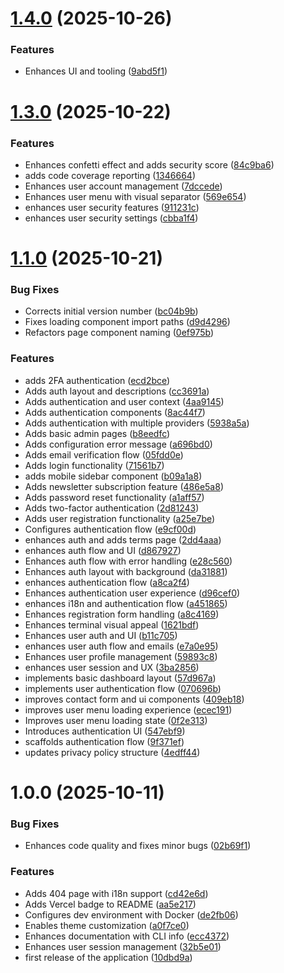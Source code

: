 # [1.4.0](https://github.com/nitrokit/nitrokit-nextjs/compare/v1.3.0...v1.4.0) (2025-10-26)


### Features

* Enhances UI and tooling ([9abd5f1](https://github.com/nitrokit/nitrokit-nextjs/commit/9abd5f15f14e383b9345a93feed1fe61df3b66de))

# [1.3.0](https://github.com/nitrokit/nitrokit-nextjs/compare/v1.1.0...v1.3.0) (2025-10-22)

### Features

- Enhances confetti effect and adds security score ([84c9ba6](https://github.com/nitrokit/nitrokit-nextjs/commit/84c9ba644dec27114381fbb644a9d00225f09823))
- adds code coverage reporting ([1346664](https://github.com/nitrokit/nitrokit-nextjs/commit/13466645d5739c3288bf00b15929ff0a95c58301))
- Enhances user account management ([7dccede](https://github.com/nitrokit/nitrokit-nextjs/commit/7dccede615e88b1d0042a622dbdae05139f6ac46))
- Enhances user menu with visual separator ([569e654](https://github.com/nitrokit/nitrokit-nextjs/commit/569e6547b72f7f339ed9b35ad229229a308a2e38))
- enhances user security features ([911231c](https://github.com/nitrokit/nitrokit-nextjs/commit/911231c8502e93fff25aa5230600c92500a1311b))
- enhances user security settings ([cbba1f4](https://github.com/nitrokit/nitrokit-nextjs/commit/cbba1f4695967ea2f46eb692b237fd1e36283273))

# [1.1.0](https://github.com/nitrokit/nitrokit-nextjs/compare/v1.0.0...v1.1.0) (2025-10-21)

### Bug Fixes

- Corrects initial version number ([bc04b9b](https://github.com/nitrokit/nitrokit-nextjs/commit/bc04b9bef77621907ae180d0c9bea3464d767771))
- Fixes loading component import paths ([d9d4296](https://github.com/nitrokit/nitrokit-nextjs/commit/d9d429650ab2c11fc30329bfd4225a86ad05a6a2))
- Refactors page component naming ([0ef975b](https://github.com/nitrokit/nitrokit-nextjs/commit/0ef975b5c9ebe9bae1d77d9b2f82ca50f876516f))

### Features

- adds 2FA authentication ([ecd2bce](https://github.com/nitrokit/nitrokit-nextjs/commit/ecd2bce9bec7c95f6244605a89ec3a883668d494))
- Adds auth layout and descriptions ([cc3691a](https://github.com/nitrokit/nitrokit-nextjs/commit/cc3691ae90ecf15b544fb1441e29189d2edce7ea))
- Adds authentication and user context ([4aa9145](https://github.com/nitrokit/nitrokit-nextjs/commit/4aa9145f1ca248c78925b9a8a0c59d50196cf04f))
- Adds authentication components ([8ac44f7](https://github.com/nitrokit/nitrokit-nextjs/commit/8ac44f7901f2b2b7ded1be0f65a3a341eb5d003e))
- Adds authentication with multiple providers ([5938a5a](https://github.com/nitrokit/nitrokit-nextjs/commit/5938a5aeedee80a304e62e38bbb099e90833603e))
- Adds basic admin pages ([b8eedfc](https://github.com/nitrokit/nitrokit-nextjs/commit/b8eedfc363f537622f33349d4f1ff76bf1bba179))
- Adds configuration error message ([a696bd0](https://github.com/nitrokit/nitrokit-nextjs/commit/a696bd0ef88be7543a34a1dfe36a2b46700b32ed))
- Adds email verification flow ([05fdd0e](https://github.com/nitrokit/nitrokit-nextjs/commit/05fdd0e8d25cfcc06eed16fdcc6a964127305888))
- Adds login functionality ([71561b7](https://github.com/nitrokit/nitrokit-nextjs/commit/71561b73222fc426c5b24f475eac97a1f7715908))
- adds mobile sidebar component ([b09a1a8](https://github.com/nitrokit/nitrokit-nextjs/commit/b09a1a80969b9ca6d954e3c76abe0c7186228742))
- Adds newsletter subscription feature ([486e5a8](https://github.com/nitrokit/nitrokit-nextjs/commit/486e5a8705da955ed5db26de62124d4f1a85ad12))
- Adds password reset functionality ([a1aff57](https://github.com/nitrokit/nitrokit-nextjs/commit/a1aff57586c0ee0c70797bdbcb1d48b3a2713d25))
- Adds two-factor authentication ([2d81243](https://github.com/nitrokit/nitrokit-nextjs/commit/2d81243c63cdc1ca664372b5b63ee43aa79e3328))
- Adds user registration functionality ([a25e7be](https://github.com/nitrokit/nitrokit-nextjs/commit/a25e7be9c23631aa61bc5c1c3fe2b4e425b8bb6e))
- Configures authentication flow ([e9cf00d](https://github.com/nitrokit/nitrokit-nextjs/commit/e9cf00d3bbcc53a765ddd0e98595547cfab2fe03))
- enhances auth and adds terms page ([2dd4aaa](https://github.com/nitrokit/nitrokit-nextjs/commit/2dd4aaa79fd5d28a928ce3b32e55358b6a13eb19))
- enhances auth flow and UI ([d867927](https://github.com/nitrokit/nitrokit-nextjs/commit/d86792772b1c689e0c1ab0831fd69f3e712552e8))
- Enhances auth flow with error handling ([e28c560](https://github.com/nitrokit/nitrokit-nextjs/commit/e28c56077d2d9fe8c720bad66baedef011936f02))
- Enhances auth layout with background ([da31881](https://github.com/nitrokit/nitrokit-nextjs/commit/da31881dd2705435d3e3e866fd416ed6d0821fc0))
- enhances authentication flow ([a8ca2f4](https://github.com/nitrokit/nitrokit-nextjs/commit/a8ca2f48970cd18217822dc0377e86f020f8f30e))
- Enhances authentication user experience ([d96cef0](https://github.com/nitrokit/nitrokit-nextjs/commit/d96cef06c59e3c02f86020b7e0574575b5a0224f))
- enhances i18n and authentication flow ([a451865](https://github.com/nitrokit/nitrokit-nextjs/commit/a451865f14d476253e1ba38024bbfc441df72785))
- Enhances registration form handling ([a8c4169](https://github.com/nitrokit/nitrokit-nextjs/commit/a8c41692e4b52a6be88269b09fe17d34e550e79a))
- Enhances terminal visual appeal ([1621bdf](https://github.com/nitrokit/nitrokit-nextjs/commit/1621bdf6d64235079ca1ec7876d9ea3014ca0792))
- Enhances user auth and UI ([b11c705](https://github.com/nitrokit/nitrokit-nextjs/commit/b11c705ac685e57371e4e7525440dc0b98a4357b))
- enhances user auth flow and emails ([e7a0e95](https://github.com/nitrokit/nitrokit-nextjs/commit/e7a0e95274e665079bcdf8e85ac8b330a8d82b9a))
- Enhances user profile management ([59893c8](https://github.com/nitrokit/nitrokit-nextjs/commit/59893c80d5819106504269d2fd6a03ffea13bb02))
- enhances user session and UX ([3ba2856](https://github.com/nitrokit/nitrokit-nextjs/commit/3ba285600f50c38dc74bdd9d7232b4cc43748512))
- implements basic dashboard layout ([57d967a](https://github.com/nitrokit/nitrokit-nextjs/commit/57d967aa1c45c1e67b2208e30242dc4ca142951c))
- implements user authentication flow ([070696b](https://github.com/nitrokit/nitrokit-nextjs/commit/070696bcc54d704c35eb760b71e092214b1bbd62))
- improves contact form and ui components ([409eb18](https://github.com/nitrokit/nitrokit-nextjs/commit/409eb184b0557a226383760f691397546c546a07))
- improves user menu loading experience ([ecec191](https://github.com/nitrokit/nitrokit-nextjs/commit/ecec1914832e6a76e627e6776393e6ae6426a602))
- Improves user menu loading state ([0f2e313](https://github.com/nitrokit/nitrokit-nextjs/commit/0f2e313dbac477704c3d0e38f520944b3607acd1))
- Introduces authentication UI ([547ebf9](https://github.com/nitrokit/nitrokit-nextjs/commit/547ebf95ec1789d74bab05363e39bfbd7c3ac4fd))
- scaffolds authentication flow ([9f371ef](https://github.com/nitrokit/nitrokit-nextjs/commit/9f371efaf2cdef1c85d1274ea77e203f4b85bcf6))
- updates privacy policy structure ([4edff44](https://github.com/nitrokit/nitrokit-nextjs/commit/4edff446935695a16bf0cd753a0f2c3a433271d0))

# 1.0.0 (2025-10-11)

### Bug Fixes

- Enhances code quality and fixes minor bugs ([02b69f1](https://github.com/nitrokit/nitrokit-nextjs/commit/02b69f11c1c5fad4c93f2f8117e0132407018cf1))

### Features

- Adds 404 page with i18n support ([cd42e6d](https://github.com/nitrokit/nitrokit-nextjs/commit/cd42e6df3e6d21c0f3cc4be676b99205fdd8a807))
- Adds Vercel badge to README ([aa5e217](https://github.com/nitrokit/nitrokit-nextjs/commit/aa5e217c930486d9a3b61cdb9c3ee58f01d3e2e1))
- Configures dev environment with Docker ([de2fb06](https://github.com/nitrokit/nitrokit-nextjs/commit/de2fb06501a04a7df686dc0a4ce3ce9c0b21e961))
- Enables theme customization ([a0f7ce0](https://github.com/nitrokit/nitrokit-nextjs/commit/a0f7ce071ed590dc8377bff1f3f6274b37950d37))
- Enhances documentation with CLI info ([ecc4372](https://github.com/nitrokit/nitrokit-nextjs/commit/ecc4372f1934e1a0edfba68c262e86042774648f))
- Enhances user session management ([32b5e01](https://github.com/nitrokit/nitrokit-nextjs/commit/32b5e0184f755d285b0c6fd8edc3f4910a497987))
- first release of the application ([10dbd9a](https://github.com/nitrokit/nitrokit-nextjs/commit/10dbd9aa1da4edb60632f5b0facea5fd01454c33))
